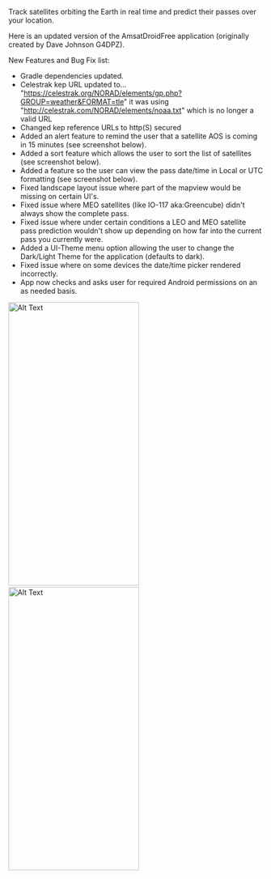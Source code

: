 Track satellites orbiting the Earth in real time and predict their passes over your location.

Here is an updated version of the AmsatDroidFree application (originally created by Dave Johnson G4DPZ).

New Features and Bug Fix list:
- Gradle dependencies updated.
- Celestrak kep URL updated to... "https://celestrak.org/NORAD/elements/gp.php?GROUP=weather&FORMAT=tle" it was using "http://celestrak.com/NORAD/elements/noaa.txt" which is no longer a valid URL
- Changed kep reference URLs to http(S) secured
- Added an alert feature to remind the user that a satellite AOS is coming in 15 minutes (see screenshot below).
- Added a sort feature which allows the user to sort the list of satellites (see screenshot below).
- Added a feature so the user can view the pass date/time in Local or UTC formatting (see screenshot below).
- Fixed landscape layout issue where part of the mapview would be missing on certain UI's.
- Fixed issue where MEO satellites (like IO-117 aka:Greencube) didn't always show the complete pass.
- Fixed issue where under certain conditions a LEO and MEO satellite pass prediction wouldn't show up depending on how far into the current pass you currently were.
- Added a UI-Theme menu option allowing the user to change the Dark/Light Theme for the application (defaults to dark).
- Fixed issue where on some devices the date/time picker rendered incorrectly.
- App now checks and asks user for required Android permissions on an as needed basis.

<img src="https://github.com/user-attachments/assets/f720ceee-869e-4291-beec-2edda97e1556" alt="Alt Text" width="258" height="560">
&nbsp;&nbsp;
<img src="https://github.com/user-attachments/assets/9bfadf2d-0927-450a-8189-6d41bb3512bf" alt="Alt Text" width="258" height="560">
